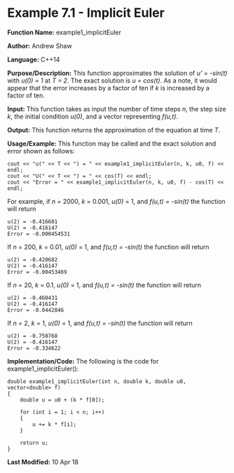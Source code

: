 # Example 7.1 - Implicit Euler

**Function Name:** example1_implicitEuler

**Author:** Andrew Shaw

**Language:** C++14

**Purpose/Description:** This function approximates the solution of *u' = -sin(t)* with *u(0) = 1* at *T = 2*. The exact solution is *u = cos(t)*. As a note, it would appear that the error increases by a factor of ten if *k* is increased by a factor of ten.

**Input:** This function takes as input the number of time steps *n*, the step size *k*, the initial condition *u(0)*, and a vector representing *f(u,t)*.

**Output:** This function returns the approximation of the equation at time *T*.

**Usage/Example:** This function may be called and the exact solution and error shown as follows:
~~~~
cout << "u(" << T << ") = " << example1_implicitEuler(n, k, u0, f) << endl;
cout << "U(" << T << ") = " << cos(T) << endl;
cout << "Error = " << example1_implicitEuler(n, k, u0, f) - cos(T) << endl;
~~~~
For example, if *n* = 2000, *k* = 0.001, *u(0)* = 1, and *f(u,t) = -sin(t)* the function will return
~~~~
u(2) = -0.416601
U(2) = -0.416147
Error = -0.000454531
~~~~
If *n* = 200, *k* = 0.01, *u(0)* = 1, and *f(u,t) = -sin(t)* the function will return
~~~~
u(2) = -0.420682
U(2) = -0.416147
Error = -0.00453469
~~~~
If *n* = 20, *k* = 0.1, *u(0)* = 1, and *f(u,t) = -sin(t)* the function will return
~~~~
u(2) = -0.460431
U(2) = -0.416147
Error = -0.0442846
~~~~
If *n* = 2, *k* = 1, *u(0)* = 1, and *f(u,t) = -sin(t)* the function will return
~~~~
u(2) = -0.750768
U(2) = -0.416147
Error = -0.334622
~~~~
**Implementation/Code:** The following is the code for example1_implicitEuler():
~~~~
double example1_implicitEuler(int n, double k, double u0, vector<double> f)
{
	double u = u0 + (k * f[0]);

	for (int i = 1; i < n; i++)
	{
		u += k * f[i];
	}

	return u;
}
~~~~
**Last Modified:** 10 Apr 18
